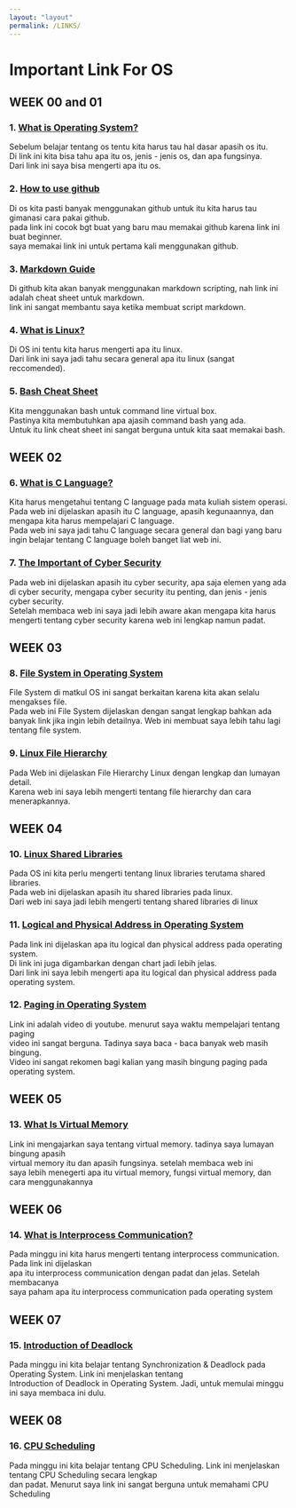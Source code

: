 ```yaml
---
layout: "layout"
permalink: /LINKS/
---
```


# Important Link For OS
## WEEK 00 and 01
### 1. [What is Operating System?](https://edu.gcfglobal.org/en/computerbasics/understanding-operating-systems/1/)<br>
Sebelum belajar tentang os tentu kita harus tau hal dasar apasih os itu.<br>Di link ini kita bisa tahu apa itu os, jenis - jenis os, dan apa fungsinya.<br>Dari link ini saya bisa mengerti apa itu os.

### 2. [How to use github](https://product.hubspot.com/blog/git-and-github-tutorial-for-beginners)<br>
Di os kita pasti banyak menggunakan github untuk itu kita harus tau gimanasi cara pakai github.<br>pada link ini cocok bgt buat yang baru mau memakai github karena link ini buat beginner.<br>saya memakai link ini untuk pertama kali menggunakan github.

### 3. [Markdown Guide](https://www.markdownguide.org/cheat-sheet/)<br>
Di github kita akan banyak menggunakan markdown scripting, nah link ini adalah cheat sheet untuk markdown.<br>link ini sangat membantu saya ketika membuat script markdown.

### 4. [What is Linux?](https://www.linux.com/what-is-linux/)<br>
Di OS ini tentu kita harus mengerti apa itu linux.<br>Dari link ini saya jadi tahu secara general apa itu linux (sangat reccomended).

### 5. [Bash Cheat Sheet](https://github.com/LeCoupa/awesome-cheatsheets/blob/master/languages/bash.sh)<br>
Kita menggunakan bash untuk command line virtual box.<br>Pastinya kita membutuhkan apa ajasih command bash yang ada.<br>Untuk itu link cheat sheet ini sangat berguna untuk kita saat memakai bash.

## WEEK 02
### 6. [What is C Language?](https://www.guru99.com/c-programming-language.html)
Kita harus mengetahui tentang C language pada mata kuliah sistem operasi.<br>Pada web ini dijelaskan apasih itu C language, apasih kegunaannya, dan mengapa kita harus mempelajari C language.<br>Pada web ini saya jadi tahu C language secara general dan bagi yang baru ingin belajar tentang C language boleh banget liat web ini.

### 7. [The Important of Cyber Security](https://serch15.biz/?p=ge2dmnbugy5gi3bpgqydamy&sub1=676767677h67fgfgfjh67)
Pada web ini dijelaskan apasih itu cyber security, apa saja elemen yang ada di cyber security, mengapa cyber security itu penting, dan jenis - jenis cyber security.<br>Setelah membaca web ini saya jadi lebih aware akan mengapa kita harus mengerti tentang cyber security karena web ini lengkap namun padat.

## WEEK 03
### 8. [File System in Operating System](https://www.guru99.com/file-systems-operating-system.html)
File System di matkul OS ini sangat berkaitan karena kita akan selalu mengakses file.<br>Pada web ini File System dijelaskan dengan sangat lengkap bahkan ada banyak link jika ingin lebih detailnya. Web ini membuat saya lebih tahu lagi tentang file system.

### 9. [Linux File Hierarchy](https://www.w3spoint.com/linux-file-hierarchy-structure)
Pada Web ini dijelaskan File Hierarchy Linux dengan lengkap dan lumayan detail.<br>Karena web ini saya lebih mengerti tentang file hierarchy dan cara menerapkannya.

## WEEK 04
### 10. [Linux Shared Libraries](https://www.tecmint.com/understanding-shared-libraries-in-linux/)
Pada OS ini kita perlu mengerti tentang linux libraries terutama shared libraries.<br>Pada web ini dijelaskan apasih itu shared libraries pada linux.<br>Dari web ini saya jadi lebih mengerti tentang shared libraries di linux

### 11. [Logical and Physical Address in Operating System](https://www.geeksforgeeks.org/logical-and-physical-address-in-operating-system/)
Pada link ini dijelaskan apa itu logical dan physical address pada operating system.<br>Di link ini juga digambarkan dengan chart jadi lebih jelas.<br>Dari link ini saya lebih mengerti apa itu logical dan physical address pada operating system.

### 12. [Paging in Operating System](https://www.youtube.com/watch?v=6c-mOFZwP_8)
Link ini adalah video di youtube. menurut saya waktu mempelajari tentang paging<br>video ini sangat berguna. Tadinya saya baca - baca banyak web masih bingung.<br>Video ini sangat rekomen bagi kalian yang masih bingung paging pada operating system.

## WEEK 05
### 13. [What Is Virtual Memory](https://techmonitor.ai/what-is/what-is-virtual-memory-4929986)
Link ini mengajarkan saya tentang virtual memory. tadinya saya lumayan bingung apasih<br> virtual memory itu dan apasih fungsinya. setelah membaca web ini<br>saya lebih menegerti apa itu virtual memory, fungsi virtual memory, dan cara menggunakannya

## WEEK 06
### 14. [What is Interprocess Communication?](https://www.tutorialspoint.com/what-is-interprocess-communication)
Pada minggu ini kita harus mengerti tentang interprocess communication. Pada link ini dijelaskan<br>apa itu interprocess communication dengan padat dan jelas. Setelah membacanya<br>saya paham apa itu interprocess communication pada operating system

## WEEK 07
### 15. [Introduction of Deadlock](https://www.geeksforgeeks.org/introduction-of-deadlock-in-operating-system/)
Pada minggu ini kita belajar tentang Synchronization & Deadlock pada Operating System. Link ini menjelaskan tentang<br>Introduction of Deadlock in Operating System. Jadi, untuk memulai minggu ini saya membaca ini dulu.

## WEEK 08
### 16. [CPU Scheduling](https://www.guru99.com/cpu-scheduling-algorithms.html)
Pada minggu ini kita belajar tentang CPU Scheduling. Link ini menjelaskan tentang CPU Scheduling secara lengkap<br>dan padat. Menurut saya link ini sangat berguna untuk memahami CPU Scheduling
